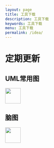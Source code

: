 ```yaml
---
layout: page
title: 工具下载
description: 工具下载
keywords: 工具下载
menu: 工具下载
permalink: /idea/
---
```


# 定期更新

## UML常用图
<a href="{{ assets_base_url }}/assets/idea/2017.3.txt" download="{{ assets_base_url }}/assets/idea/2017.3.txt">
<img style="height:50px;width:50px;" src="{{ assets_base_url }}/assets/idea/jetbrains.svg" >
</a>

## 脑图
<a href="{{ assets_base_url }}/assets/idea/2018.1.txt" download="{{ assets_base_url }}/assets/idea/2018.1.txt">
<img style="height:50px;width:50px;" src="{{ assets_base_url }}/assets/idea/jetbrains.svg" >
</a>

